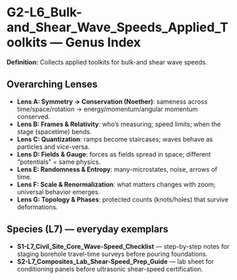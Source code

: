# G2-L6_Bulk-and_Shear_Wave_Speeds_Applied_Toolkits — Genus Index
**Definition:** Collects applied toolkits for bulk-and shear wave speeds.

## Overarching Lenses

- **Lens A: Symmetry -> Conservation (Noether)**: sameness across time/space/rotation → energy/momentum/angular momentum conserved.
- **Lens B: Frames & Relativity**: who’s measuring; speed limits; when the stage (spacetime) bends.
- **Lens C: Quantization**: ramps become staircases; waves behave as particles and vice-versa.
- **Lens D: Fields & Gauge**: forces as fields spread in space; different “potentials” = same physics.
- **Lens E: Randomness & Entropy**: many-microstates, noise, arrows of time.
- **Lens F: Scale & Renormalization**: what matters changes with zoom; universal behavior emerges.
- **Lens G: Topology & Phases**: protected counts (knots/holes) that survive deformations.

## Species (L7) — everyday exemplars
- **S1-L7_Civil_Site_Core_Wave-Speed_Checklist** — step-by-step notes for staging borehole travel-time surveys before pouring foundations.
- **S2-L7_Composites_Lab_Shear-Speed_Prep_Guide** — lab sheet for conditioning panels before ultrasonic shear-speed certification.
